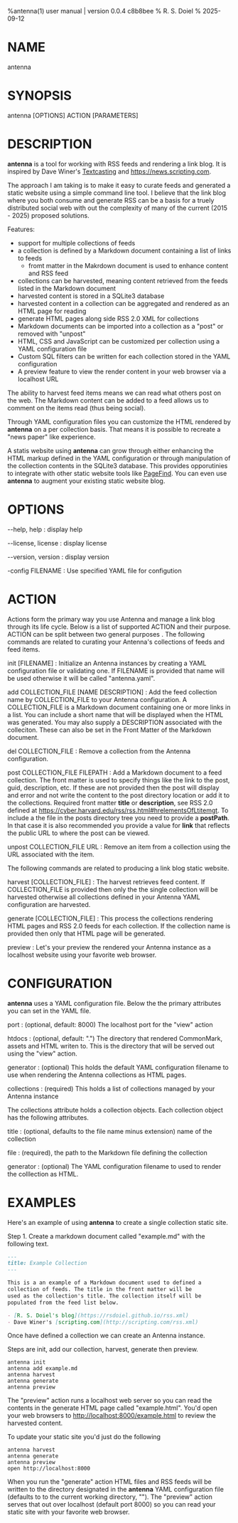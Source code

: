 %antenna(1) user manual | version 0.0.4 c8b8bee
% R. S. Doiel
% 2025-09-12

# NAME

antenna

# SYNOPSIS

antenna [OPTIONS] ACTION [PARAMETERS]

# DESCRIPTION

**antenna** is a tool for working with RSS feeds and rendering a link blog.
It is inspired by Dave Winer's [Textcasting](https://textcasting.org) and
<https://news.scripting.com>.

The approach I am taking is to make it easy to curate feeds and generated a static
website using a simple command line tool. I believe that the link blog where you
both consume and generate RSS can be a basis for a truely distributed social web
with out the complexity of many of the current (2015 - 2025) proposed solutions.

Features:

- support for multiple collections of feeds
- a collection is defined by a Markdown document containing a list of links to feeds
  - fromt matter in the Makrdown document is used to enhance content and RSS feed
- collections can be harvested, meaning content retrieved from the feeds listed in the Markdown document
- harvested content is stored in a SQLite3 database
- harvested content in a collection can be aggregated and rendered as an HTML page for reading
- generate HTML pages along side RSS 2.0 XML for collections
- Markdown documents can be imported into a collection as a "post" or removed with "unpost"
- HTML, CSS and JavaScript can be customized per collection using a YAML configuration file
- Custom SQL filters can be written for each collection stored in the YAML configuration 
- A preview feature to view the render content in your web browser via a localhost URL

The ability to harvest feed items means we can read what others post on the web. The Markdown content
can be added to a feed allows us to comment on the items read (thus being social).

Through YAML configuration files you can customize the HTML rendered by **antenna** on a per
collection basis. That means it is possible to recreate a "news paper" like experience. 

A statis website using **antenna** can grow through either enhancing the HTML markup defined
in the YAML configuration or through manipulation of the collection contents in the SQLite3 database.
This provides opporutinies to integrate with other static website tools like
[PageFind](https://pagefind.app "A browser side search engine"). You can even use
**antenna** to augment your existing static website blog.

# OPTIONS

--help, help
: display help

--license, license
: display license

--version, version
: display version

-config FILENAME
: Use specified YAML file for configution

# ACTION

Actions form the primary way you use Antenna and manage a link blog through its life cycle. Below
is a list of supported ACTION and their purpose. ACTION can be split between two general purposes
. The following commands are related to curating your Antenna's collections of feeds and feed items.

init [FILENAME]
: Initialize an Antenna instances by creating a YAML configuration file or validating one. If
FILENAME is provided that name will be used otherwise it will be called "antenna.yaml".

add COLLECTION_FILE [NAME DESCRIPTION]
: Add the feed collection name by COLLECTION_FILE to your Antenna configuration.
A COLLECTION_FILE is a Markdown document containing one or more links in a list. You 
can include a short name that will be displayed when the HTML was generated. You may
also supply a DESCRIPTION associated with the colleciton. These can also be set in
the Front Matter of the Markdown document.

del COLLECTION_FILE
: Remove a collection from the Antenna configuration.

post COLLECTION_FILE FILEPATH
: Add a Markdown document to a feed collection. The front matter is used to 
specify things like the link to the post, guid, description, etc. If these are not
provided then the post will display and error and not write the content to the
post directory location or add it to the collections. Required front matter
**title** or **description**, see
RSS 2.0 defined at <https://cyber.harvard.edu/rss/rss.html#hrelementsOfLtitemgt>.
To include a the file in the posts directory tree you need to provide a **postPath**.
In that case it is also recommended you provide a value for **link** that reflects the
public URL to where the post can be viewed.

unpost COLLECTION_FILE URL
: Remove an item from a collection using the URL associated with the item.

The following commands are related to producing a link blog static website.

harvest [COLLECTION_FILE]
: The harvest retrieves feed content. If COLLECTION_FILE is provided then only the 
the single collection will be harvested otherwise all collections defined in your
Antenna YAML configuration are harvested.

generate [COLLECTION_FILE]
: This process the collections rendering HTML pages and RSS 2.0 feeds for each collection.
If the collection name is provided then only that HTML page will be generated.

preview
: Let's your preview the rendered your Antenna instance as a localhost website using
your favorite web browser.

# CONFIGURATION

**antenna** uses a YAML configuration file. Below the the primary attributes you can
set in the YAML file.

port
: (optional, default: 8000) The localhost port for the "view" action

htdocs
: (optional, default: ".") The directory that rendered CommonMark, assets and HTML writen to. This is the directory
that will be served out using the "view" action.

generator
: (optional) This holds the default YAML configuration filename to use when
rendering the Antenna collections as HTML pages.

collections
: (required) This holds a list of collections managed by your Antenna instance

The collections attribute holds a collection objects. Each collection object has
the following attributes.

title
: (optional, defaults to the file name minus extension) name of the collection

file
: (required), the path to the Markdown file defining the collection

generator
: (optional) The YAML configuration filename to used to render the colllection
as HTML.

# EXAMPLES

Here's an example of using **antenna** to create a single collection static site.

Step 1. Create a markdown document called "example.md" with the following text.

~~~markdown
---
title: Example Collection
---

This is a an example of a Markdown document used to defined a 
collection of feeds. The title in the front matter will be 
used as the collection's title. The collection itself will be
populated from the feed list below.

- [R. S. Doiel's blog](https://rsdoiel.github.io/rss.xml)
- Dave Winer's [scripting.com](http://scripting.com/rss.xml)
~~~

Once have defined a collection we can create an Antenna instance.

Steps are init, add our collection, harvest, generate then preview.

~~~shell
antenna init
antenna add example.md
antenna harvest
antenna generate
antenna preview
~~~

The "preview" action runs a localhost web server so you can read the
contents in the generate HTML page called "example.html". You'd open
your web browsers to <http://localhost:8000/example.html> to review
the harvested content.

To update your static site you'd just do the following

~~~shell
antenna harvest
antenna generate
antenna preview
open http://localhost:8000
~~~

When you run the "generate" action HTML files and RSS feeds will
be written to the directory designated in the **antenna** YAML
configuration file (defaults to to the current working directory, "").
The "preview" action  serves that out over localhost (default port 8000)
so you can read your static site with your favorite web browser.


